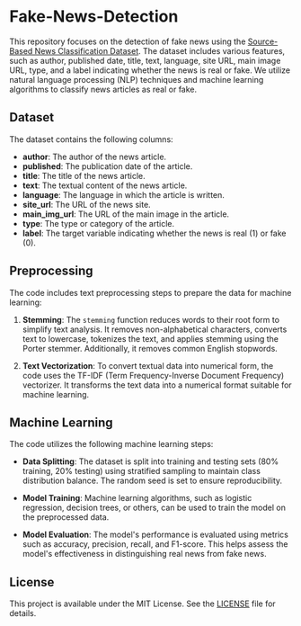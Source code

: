 # Fake-News-Detection


This repository focuses on the detection of fake news using the [Source-Based News Classification Dataset](https://www.kaggle.com/datasets/ruchi798/source-based-news-classification). The dataset includes various features, such as author, published date, title, text, language, site URL, main image URL, type, and a label indicating whether the news is real or fake. We utilize natural language processing (NLP) techniques and machine learning algorithms to classify news articles as real or fake.

## Dataset

The dataset contains the following columns:

- **author**: The author of the news article.
- **published**: The publication date of the article.
- **title**: The title of the news article.
- **text**: The textual content of the news article.
- **language**: The language in which the article is written.
- **site_url**: The URL of the news site.
- **main_img_url**: The URL of the main image in the article.
- **type**: The type or category of the article.
- **label**: The target variable indicating whether the news is real (1) or fake (0).

## Preprocessing

The code includes text preprocessing steps to prepare the data for machine learning:

1. **Stemming**: The `stemming` function reduces words to their root form to simplify text analysis. It removes non-alphabetical characters, converts text to lowercase, tokenizes the text, and applies stemming using the Porter stemmer. Additionally, it removes common English stopwords.

2. **Text Vectorization**: To convert textual data into numerical form, the code uses the TF-IDF (Term Frequency-Inverse Document Frequency) vectorizer. It transforms the text data into a numerical format suitable for machine learning.

## Machine Learning

The code utilizes the following machine learning steps:

- **Data Splitting**: The dataset is split into training and testing sets (80% training, 20% testing) using stratified sampling to maintain class distribution balance. The random seed is set to ensure reproducibility.

- **Model Training**: Machine learning algorithms, such as logistic regression, decision trees, or others, can be used to train the model on the preprocessed data.

- **Model Evaluation**: The model's performance is evaluated using metrics such as accuracy, precision, recall, and F1-score. This helps assess the model's effectiveness in distinguishing real news from fake news.


## License

This project is available under the MIT License. See the [LICENSE](LICENSE) file for details.
